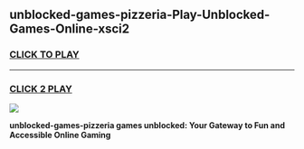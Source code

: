
## unblocked-games-pizzeria-Play-Unblocked-Games-Online-xsci2
<h3>
<a href="https://premium76.site?title=unblocked-games-pizzeria&ref=25A">CLICK TO PLAY</a></h3>
<hr>

<h3>
<a href="https://premium76.site?title=unblocked-games-pizzeria&ref=25A">CLICK 2 PLAY</a>
  
</h3>

<a href="https://premium76.site?title=unblocked-games-pizzeria&ref=25A"><img src="https://clearcache.store/games.png"></a>


**unblocked-games-pizzeria games unblocked: Your Gateway to Fun and Accessible Online Gaming**
